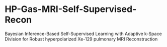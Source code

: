 # HP-Gas-MRI-Self-Supervised-Recon
Bayesian Inference-Based Self-Supervised Learning with Adaptive k-Space Division for Robust hyperpolarized Xe-129 pulmonary MRI Reconstruction
